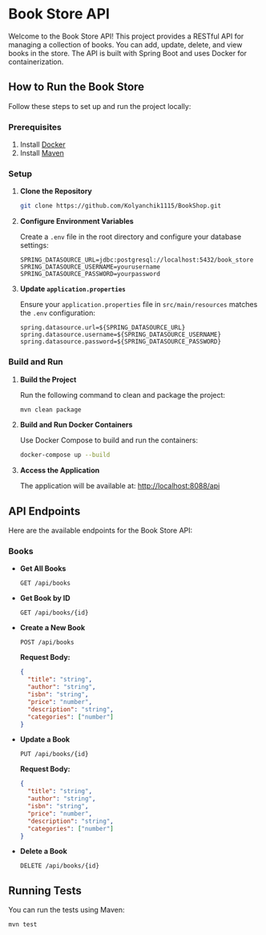 
# Book Store API

Welcome to the Book Store API! This project provides a RESTful API for managing a collection of books. You can add, update, delete, and view books in the store. The API is built with Spring Boot and uses Docker for containerization.

## How to Run the Book Store

Follow these steps to set up and run the project locally:

### Prerequisites

1. Install [Docker](https://www.docker.com/products/docker-desktop)
2. Install [Maven](https://maven.apache.org/install.html)

### Setup

1. **Clone the Repository**

   ```bash
   git clone https://github.com/Kolyanchik1115/BookShop.git
   ```

2. **Configure Environment Variables**

   Create a `.env` file in the root directory and configure your database settings:

   ```dotenv
   SPRING_DATASOURCE_URL=jdbc:postgresql://localhost:5432/book_store
   SPRING_DATASOURCE_USERNAME=yourusername
   SPRING_DATASOURCE_PASSWORD=yourpassword
   ```

3. **Update `application.properties`**

   Ensure your `application.properties` file in `src/main/resources` matches the `.env` configuration:

   ```properties
   spring.datasource.url=${SPRING_DATASOURCE_URL}
   spring.datasource.username=${SPRING_DATASOURCE_USERNAME}
   spring.datasource.password=${SPRING_DATASOURCE_PASSWORD}
   ```

### Build and Run

1. **Build the Project**

   Run the following command to clean and package the project:

   ```bash
   mvn clean package
   ```

2. **Build and Run Docker Containers**

   Use Docker Compose to build and run the containers:

   ```bash
   docker-compose up --build
   ```

3. **Access the Application**

   The application will be available at: [http://localhost:8088/api](http://localhost:8088/api)

## API Endpoints

Here are the available endpoints for the Book Store API:

### Books

- **Get All Books**

  ```http
  GET /api/books
  ```

- **Get Book by ID**

  ```http
  GET /api/books/{id}
  ```

- **Create a New Book**

  ```http
  POST /api/books
  ```

  **Request Body:**

  ```json
  {
    "title": "string",
    "author": "string",
    "isbn": "string",
    "price": "number",
    "description": "string",
    "categories": ["number"]
  }
  ```

- **Update a Book**

  ```http
  PUT /api/books/{id}
  ```

  **Request Body:**

  ```json
  {
    "title": "string",
    "author": "string",
    "isbn": "string",
    "price": "number",
    "description": "string",
    "categories": ["number"]
  }
  ```

- **Delete a Book**

  ```http
  DELETE /api/books/{id}
  ```

## Running Tests

You can run the tests using Maven:

```bash
mvn test
```
